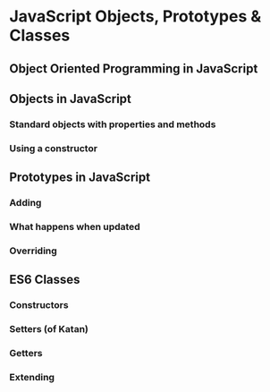 # JavaScript Objects, Prototypes & Classes

## Object Oriented Programming in JavaScript

## Objects in JavaScript

### Standard objects with properties and methods

### Using a constructor

## Prototypes in JavaScript

### Adding

### What happens when updated

### Overriding

## ES6 Classes

### Constructors

### Setters (of Katan)

### Getters

### Extending